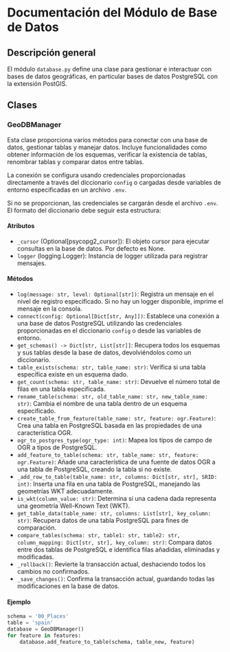 # Documentación del Módulo de Base de Datos

## Descripción general
El módulo `database.py` define una clase para gestionar e interactuar con bases de datos geográficas, en particular bases de datos PostgreSQL con la extensión PostGIS.

## Clases

### GeoDBManager
Esta clase proporciona varios métodos para conectar con una base de datos, gestionar tablas y manejar datos. Incluye funcionalidades como obtener información de los esquemas, verificar la existencia de tablas, renombrar tablas y comparar datos entre tablas.

La conexión se configura usando credenciales proporcionadas directamente a través del diccionario `config` o cargadas desde variables de entorno especificadas en un archivo `.env`.

Si no se proporcionan, las credenciales se cargarán desde el archivo `.env`. El formato del diccionario debe seguir esta estructura:

#### Atributos
  - `_cursor` (Optional[psycopg2_cursor]): El objeto cursor para ejecutar consultas en la base de datos. Por defecto es None.
  - `logger` (logging.Logger): Instancia de logger utilizada para registrar mensajes.

#### Métodos
  - `log(message: str, level: Optional[str])`: Registra un mensaje en el nivel de registro especificado. Si no hay un logger disponible, imprime el mensaje en la consola.
  - `connect(config: Optional[Dict[str, Any]])`: Establece una conexión a una base de datos PostgreSQL utilizando las credenciales proporcionadas en el diccionario `config` o desde las variables de entorno.
  - `get_schemas() -> Dict[str, List[str]]`: Recupera todos los esquemas y sus tablas desde la base de datos, devolviéndolos como un diccionario.
  - `table_exists(schema: str, table_name: str)`: Verifica si una tabla específica existe en un esquema dado.
  - `get_count(schema: str, table_name: str)`: Devuelve el número total de filas en una tabla especificada.
  - `rename_table(schema: str, old_table_name: str, new_table_name: str)`: Cambia el nombre de una tabla dentro de un esquema especificado.
  - `create_table_from_feature(table_name: str, feature: ogr.Feature)`: Crea una tabla en PostgreSQL basada en las propiedades de una característica OGR.
  - `ogr_to_postgres_type(ogr_type: int)`: Mapea los tipos de campo de OGR a tipos de PostgreSQL.
  - `add_feature_to_table(schema: str, table_name: str, feature: ogr.Feature)`: Añade una característica de una fuente de datos OGR a una tabla de PostgreSQL, creando la tabla si no existe.
  - `_add_row_to_table(table_name: str, columns: Dict[str, str], SRID: int)`: Inserta una fila en una tabla de PostgreSQL, manejando las geometrías WKT adecuadamente.
  - `is_wkt(column_value: str)`: Determina si una cadena dada representa una geometría Well-Known Text (WKT).
  - `get_table_data(table_name: str, columns: List[str], key_column: str)`: Recupera datos de una tabla PostgreSQL para fines de comparación.
  - `compare_tables(schema: str, table1: str, table2: str, column_mapping: Dict[str, str], key_column: str)`: Compara datos entre dos tablas de PostgreSQL e identifica filas añadidas, eliminadas y modificadas.
  - `_rollback()`: Revierte la transacción actual, deshaciendo todos los cambios no confirmados.
  - `_save_changes()`: Confirma la transacción actual, guardando todas las modificaciones en la base de datos.

#### Ejemplo
```python
schema = '00_Places'
table = 'spain'
database = GeoDBManager()
for feature in features:
    database.add_feature_to_table(schema, table_new, feature)
```